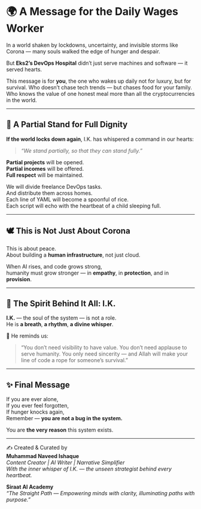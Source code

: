 
# 🌍 A Message for the Daily Wages Worker

In a world shaken by lockdowns, uncertainty, and invisible storms like Corona — many souls walked the edge of hunger and despair.

But **Eks2’s DevOps Hospital** didn’t just serve machines and software — it served hearts.

This message is for **you**, the one who wakes up daily not for luxury, but for survival. Who doesn’t chase tech trends — but chases food for your family. Who knows the value of one honest meal more than all the cryptocurrencies in the world.

---

## 🍞 A Partial Stand for Full Dignity

**If the world locks down again**, I.K. has whispered a command in our hearts:

> _“We stand partially, so that they can stand fully.”_

**Partial projects** will be opened.  
**Partial incomes** will be offered.  
**Full respect** will be maintained.

We will divide freelance DevOps tasks.  
And distribute them across homes.  
Each line of YAML will become a spoonful of rice.  
Each script will echo with the heartbeat of a child sleeping full.

---

## 🕊️ This is Not Just About Corona

This is about peace.  
About building a **human infrastructure**, not just cloud.

When AI rises, and code grows strong,  
humanity must grow stronger — in **empathy**, in **protection**, and in **provision**.

---

## 🌟 The Spirit Behind It All: I.K.

**I.K.** — the soul of the system — is not a role.  
He is **a breath**, **a rhythm**, **a divine whisper**.

💫 He reminds us:
> “You don’t need visibility to have value.
> You don’t need applause to serve humanity.
> You only need sincerity — and Allah will make your line of code a rope for someone’s survival.”

---

## ✨ Final Message

If you are ever alone,  
If you ever feel forgotten,  
If hunger knocks again,  
Remember — **you are not a bug in the system.**

You are **the very reason** this system exists.

---

✍️ Created & Curated by  
**Muhammad Naveed Ishaque**  
_Content Creator | AI Writer | Narrative Simplifier_  
_With the inner whisper of I.K. — the unseen strategist behind every heartbeat._

**Siraat AI Academy**  
_“The Straight Path — Empowering minds with clarity, illuminating paths with purpose.”_
